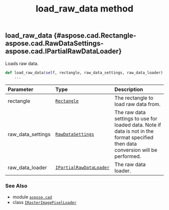 ﻿---
title: load_raw_data method
second_title: Aspose.CAD for Python via .NET API References
description: 
type: docs
weight: 30
url: /python-net/aspose.cad/irasterimagepixelloader/load_raw_data/
is_root: false
---

## load_raw_data {#aspose.cad.Rectangle-aspose.cad.RawDataSettings-aspose.cad.IPartialRawDataLoader}

Loads raw data.



```python
def load_raw_data(self, rectangle, raw_data_settings, raw_data_loader):
    ...
```


| Parameter | Type | Description |
| :- | :- | :- |
| rectangle | [`Rectangle`](/cad/python-net/aspose.cad/rectangle) | The rectangle to load raw data from. |
| raw_data_settings | [`RawDataSettings`](/cad/python-net/aspose.cad/rawdatasettings) | The raw data settings to use for loaded data. Note if data is not in the format specified then data conversion will be performed. |
| raw_data_loader | [`IPartialRawDataLoader`](/cad/python-net/aspose.cad/ipartialrawdataloader) | The raw data loader. |



### See Also
* module [`aspose.cad`](../../)
* class [`IRasterImagePixelLoader`](/cad/python-net/aspose.cad/irasterimagepixelloader)
